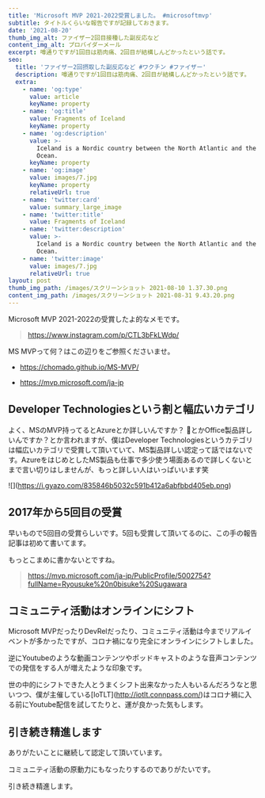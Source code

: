 ```yaml
---
title: 'Microsoft MVP 2021-2022受賞しました。 #microsoftmvp'
subtitle: タイトルくらいな報告ですが記録しておきます。
date: '2021-08-20'
thumb_img_alt: ファイザー2回目接種した副反応など
content_img_alt: プロバイダーメール
excerpt: 噂通りですが1回目は筋肉痛、2回目が結構しんどかったという話です。
seo:
  title: 'ファイザー2回摂取した副反応など #ワクチン #ファイザー'
  description: 噂通りですが1回目は筋肉痛、2回目が結構しんどかったという話です。
  extra:
    - name: 'og:type'
      value: article
      keyName: property
    - name: 'og:title'
      value: Fragments of Iceland
      keyName: property
    - name: 'og:description'
      value: >-
        Iceland is a Nordic country between the North Atlantic and the Arctic
        Ocean.
      keyName: property
    - name: 'og:image'
      value: images/7.jpg
      keyName: property
      relativeUrl: true
    - name: 'twitter:card'
      value: summary_large_image
    - name: 'twitter:title'
      value: Fragments of Iceland
    - name: 'twitter:description'
      value: >-
        Iceland is a Nordic country between the North Atlantic and the Arctic
        Ocean.
    - name: 'twitter:image'
      value: images/7.jpg
      relativeUrl: true
layout: post
thumb_img_path: /images/スクリーンショット 2021-08-10 1.37.30.png
content_img_path: /images/スクリーンショット 2021-08-31 9.43.20.png
---
```

Microsoft MVP 2021-2022の受賞したよ的なメモです。

> https://www.instagram.com/p/CTL3bFkLWdp/

MS MVPって何？はこの辺りをご参照くださいませ。

*   https://chomado.github.io/MS-MVP/

*   https://mvp.microsoft.com/ja-jp

## Developer Technologiesという割と幅広いカテゴリ

よく、MSのMVP持ってるとAzureとか詳しいんですか？ とかOffice製品詳しいんですか？とか言われますが、僕はDeveloper Technologiesというカテゴリは幅広いカテゴリで受賞して頂いていて、MS製品詳しい認定って話ではないです。AzureをはじめとしたMS製品も仕事で多少使う場面あるので詳しくないとまで言い切りはしませんが、もっと詳しい人はいっぱいいます笑

!\[]\(https://i.gyazo.com/835846b5032c591b412a6abfbbd405eb.png)











## 2017年から5回目の受賞

早いもので5回目の受賞らしいです。5回も受賞して頂いてるのに、この手の報告記事は初めて書いてます。

もっとこまめに書かないとですね。

> https://mvp.microsoft.com/ja-jp/PublicProfile/5002754?fullName=Ryousuke%20n0bisuke%20Sugawara

## コミュニティ活動はオンラインにシフト

Microsoft MVPだったりDevRelだったり、コミュニティ活動は今までリアルイベントが多かったですが、コロナ禍になり完全にオンラインにシフトしました。

逆にYoutubeのような動画コンテンツやポッドキャストのような音声コンテンツでの発信をする人が増えたような印象です。

世の中的にシフトできた人とうまくシフト出来なかった人もいるんだろうなと思いつつ、僕が主催している\[IoTLT]\(http://iotlt.connpass.com/)はコロナ禍に入る前にYoutube配信を試してたりと、運が良かった気もします。

## 引き続き精進します

ありがたいことに継続して認定して頂いています。

コミュニティ活動の原動力にもなったりするのでありがたいです。

引き続き精進します。
